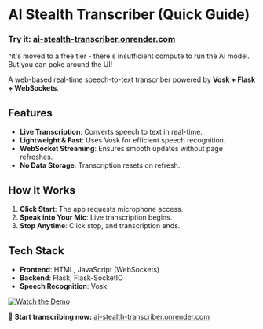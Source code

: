 # AI Stealth Transcriber (Quick Guide)

### **Try it:** [ai-stealth-transcriber.onrender.com](https://ai-stealth-transcriber.onrender.com/)

^it's moved to a free tier - there's insufficient compute to run the AI model. But you can poke around the UI!

A web-based real-time speech-to-text transcriber powered by **Vosk + Flask + WebSockets**.

## Features

- **Live Transcription**: Converts speech to text in real-time.
- **Lightweight & Fast**: Uses Vosk for efficient speech recognition.
- **WebSocket Streaming**: Ensures smooth updates without page refreshes.
- **No Data Storage**: Transcription resets on refresh.

## How It Works

1. **Click Start**: The app requests microphone access.
2. **Speak into Your Mic**: Live transcription begins.
3. **Stop Anytime**: Click stop, and transcription ends.

## Tech Stack

- **Frontend**: HTML, JavaScript (WebSockets)
- **Backend**: Flask, Flask-SocketIO
- **Speech Recognition**: Vosk

[![Watch the Demo](https://cdn.loom.com/sessions/thumbnails/640ec177611b4fb1a41b05d3515d5d8b-9456bb35e6b0f33f-full-play.gif)](https://www.loom.com/share/640ec177611b4fb1a41b05d3515d5d8b)

🚀 **Start transcribing now:** [ai-stealth-transcriber.onrender.com](https://ai-stealth-transcriber.onrender.com/)
